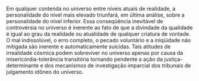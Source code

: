 ﻿Em qualquer contenda no universo entre níveis atuais de realidade, a personalidade do nível mais elevado triunfará, em última análise, sobre a personalidade do nível inferior. Essa conseqüência inevitável de controvérsia no universo é inerente ao fato de que a divindade da qualidade é igual ao grau da realidade ou atualidade de qualquer criatura de vontade. O mal indissolúvel, o erro completo, o pecado voluntário e a iniqüidade não mitigada são inerente e automaticamente suicidas. Tais atitudes de irrealidade cósmica podem sobreviver no universo apenas por causa da misericórdia-tolerância transitória tornando pendente a ação da justiça-determinante e dos mecanismos de investigação imparcial dos tribunais de julgamento idôneo do universo.